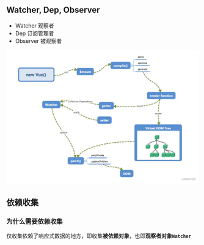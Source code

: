 ## Watcher, Dep, Observer

- Watcher 观察者
- Dep 订阅管理者
- Observer 被观察者

![流程图](../assets/image/1606e7eaa2a664e8_tplv-t2oaga2asx-watermark.awebp)

## 依赖收集

### 为什么需要依赖收集

仅收集依赖了响应式数据的地方，即收集**被依赖对象**，也即**观察者对象`Watcher`**
